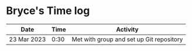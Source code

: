 # Bryce's Time log

| Date | Time | Activity |
---|---|---
23 Mar 2023 | 0:30 | Met with group and set up Git repository